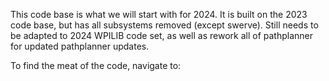 This code base is what we will start with for 2024.  It is built on the 2023 code base, but has all subsystems removed (except swerve).  Still needs to be adapted to 2024 WPILIB code set, as well as rework all of pathplanner for updated pathplanner updates.

To find the meat of the code, navigate to:
